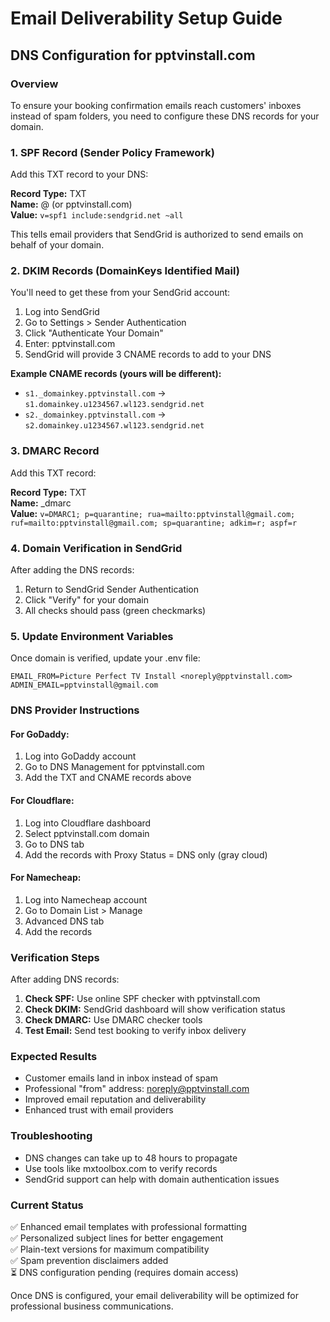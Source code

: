 # Email Deliverability Setup Guide
## DNS Configuration for pptvinstall.com

### Overview
To ensure your booking confirmation emails reach customers' inboxes instead of spam folders, you need to configure these DNS records for your domain.

### 1. SPF Record (Sender Policy Framework)
Add this TXT record to your DNS:

**Record Type:** TXT  
**Name:** @ (or pptvinstall.com)  
**Value:** `v=spf1 include:sendgrid.net ~all`

This tells email providers that SendGrid is authorized to send emails on behalf of your domain.

### 2. DKIM Records (DomainKeys Identified Mail)
You'll need to get these from your SendGrid account:

1. Log into SendGrid
2. Go to Settings > Sender Authentication
3. Click "Authenticate Your Domain"
4. Enter: pptvinstall.com
5. SendGrid will provide 3 CNAME records to add to your DNS

**Example CNAME records (yours will be different):**
- `s1._domainkey.pptvinstall.com` → `s1.domainkey.u1234567.wl123.sendgrid.net`
- `s2._domainkey.pptvinstall.com` → `s2.domainkey.u1234567.wl123.sendgrid.net`

### 3. DMARC Record
Add this TXT record:

**Record Type:** TXT  
**Name:** _dmarc  
**Value:** `v=DMARC1; p=quarantine; rua=mailto:pptvinstall@gmail.com; ruf=mailto:pptvinstall@gmail.com; sp=quarantine; adkim=r; aspf=r`

### 4. Domain Verification in SendGrid
After adding the DNS records:
1. Return to SendGrid Sender Authentication
2. Click "Verify" for your domain
3. All checks should pass (green checkmarks)

### 5. Update Environment Variables
Once domain is verified, update your .env file:

```
EMAIL_FROM=Picture Perfect TV Install <noreply@pptvinstall.com>
ADMIN_EMAIL=pptvinstall@gmail.com
```

### DNS Provider Instructions

#### For GoDaddy:
1. Log into GoDaddy account
2. Go to DNS Management for pptvinstall.com
3. Add the TXT and CNAME records above

#### For Cloudflare:
1. Log into Cloudflare dashboard
2. Select pptvinstall.com domain
3. Go to DNS tab
4. Add the records with Proxy Status = DNS only (gray cloud)

#### For Namecheap:
1. Log into Namecheap account
2. Go to Domain List > Manage
3. Advanced DNS tab
4. Add the records

### Verification Steps
After adding DNS records:

1. **Check SPF:** Use online SPF checker with pptvinstall.com
2. **Check DKIM:** SendGrid dashboard will show verification status
3. **Check DMARC:** Use DMARC checker tools
4. **Test Email:** Send test booking to verify inbox delivery

### Expected Results
- Customer emails land in inbox instead of spam
- Professional "from" address: noreply@pptvinstall.com
- Improved email reputation and deliverability
- Enhanced trust with email providers

### Troubleshooting
- DNS changes can take up to 48 hours to propagate
- Use tools like mxtoolbox.com to verify records
- SendGrid support can help with domain authentication issues

### Current Status
✅ Enhanced email templates with professional formatting  
✅ Personalized subject lines for better engagement  
✅ Plain-text versions for maximum compatibility  
✅ Spam prevention disclaimers added  
⏳ DNS configuration pending (requires domain access)

Once DNS is configured, your email deliverability will be optimized for professional business communications.